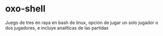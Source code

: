 # oxo-shell
Juego de tres en raya en bash de linux, opción de jugar un solo jugador o dos jugadores, e incluye analíticas de las partidas
